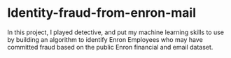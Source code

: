 # Identity-fraud-from-enron-mail
In this project, I played detective, and put my machine learning skills to use by building an algorithm to identify Enron Employees who may have committed fraud based on the public Enron financial and email dataset.
